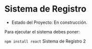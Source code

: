 <h1>Sistema de Registro</h1>

- Estado del Proyecto: En construcción.

Para ejecutar el sistema debes poner:

```npm install react```
Sistema de Registro 2
